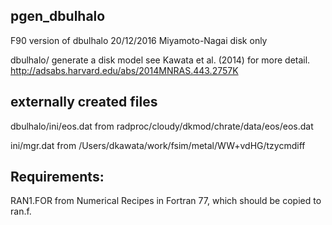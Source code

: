 

## pgen_dbulhalo

 F90 version of dbulhalo
 20/12/2016 Miyamoto-Nagai disk only

dbulhalo/
 generate a disk model see Kawata et al. (2014) for more detail.
http://adsabs.harvard.edu/abs/2014MNRAS.443.2757K


## externally created files

dbulhalo/ini/eos.dat
 from radproc/cloudy/dkmod/chrate/data/eos/eos.dat

ini/mgr.dat
 from /Users/dkawata/work/fsim/metal/WW+vdHG/tzycmdiff

## Requirements:

RAN1.FOR from Numerical Recipes in Fortran 77, which should be copied to ran.f. 

